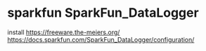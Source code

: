# sparkfun SparkFun_DataLogger


install https://freeware.the-meiers.org/ https://docs.sparkfun.com/SparkFun_DataLogger/configuration/
